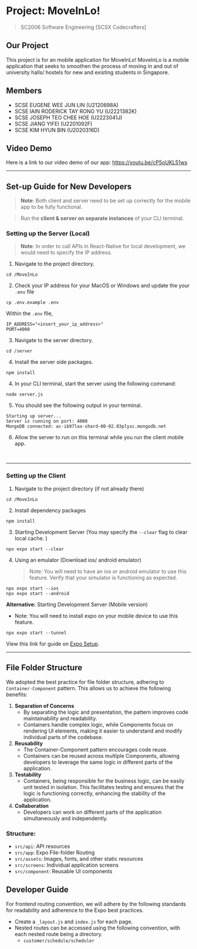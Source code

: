 # Project: MoveInLo!

> SC2006 Software Engineering [SCSX Codecrafters]

## Our Project

This project is for an mobile application for MoveInLo! MoveInLo is a mobile application that seeks to smoothen the process of moving in and out of university halls/ hostels for new and existing students in Singapore.

## Members

* SCSE EUGENE WEE JUN LIN (U2120698A)
* SCSE IAIN RODERICK TAY RONG YU (U2221382K)
* SCSE JOSEPH TEO CHEE HOE (U2223041J)
* SCSE JIANG YIFEI (U2201092F)
* SCSE KIM HYUN BIN (U2020316D)

## Video Demo

Here is a link to our video demo of our app: https://youtu.be/cP5oUKL51ws

<hr>

## Set-up Guide for New Developers

> **Note**: Both client and server need to be set up correctly for the mobile app to be fully functional.

> Run the **client & server on separate instances** of your CLI terminal.

### Setting up the Server (Local)

> **Note**: In order to call APIs in React-Native for local development, we would need to specify the IP address.

1. Navigate to the project directory.

```
cd /MoveInLo
```

2. Check your IP address for your MacOS or Windows and update the your `.env` file

```
cp .env.example .env
```

Within the `.env` file,

```
IP_ADDRESS="<insert_your_ip_address>"
PORT=4000
```

3. Navigate to the server directory.

```
cd /server
```

4. Install the server side packages.

```
npm install
```

4. In your CLI terminal, start the server using the following command:

```
node server.js
```

5. You should see the following output in your terminal.

```
Starting up server...
Server is running on port: 4000
MongoDB connected: ac-ib97lax-shard-00-02.03plysc.mongodb.net
```

6. Allow the server to run on this terminal while you run the client mobile app.

<br>
<hr>

### Setting up the Client

1. Navigate to the project directory (if not already there)

```
cd /MoveInLo
```

2. Install dependency packages

```
npm install
```

3. Starting Development Server (You may specify the `--clear` flag to clear local cache. )

```
npx expo start --clear
```

4. Using an emulator (Download ios/ android emulator)
   > Note: You will need to have an ios or android emulator to use this feature. Verify that your simulator is functioning as expected.

```
npx expo start --ios
npx expo start --android
```

**Alternative:** Starting Development Server (Mobile version)

- Note: You will need to install expo on your mobile device to use this feature.

```
npx expo start --tunnel
```

View this link for guide on [Expo Setup](https://docs.expo.dev/workflow/ios-simulator/#expo-cli-is-printing-an-error-message-about-xcrun-what-do-i-do).

<hr>

## File Folder Structure

We adopted the best practice for file folder structure, adhering to `Container-Component` pattern.
This allows us to achieve the following benefits:

1. **Separation of Concerns**
   - By separating the logic and presentation, the pattern improves code maintainability and readability.
   - Containers handle complex logic, while Components focus on rendering UI elements, making it easier to understand and modify individual parts of the codebase.
2. **Reusability**
   - The Container-Component pattern encourages code reuse.
   - Containers can be reused across multiple Components, allowing developers to leverage the same logic in different parts of the application.
3. **Testability**
   - Containers, being responsible for the business logic, can be easily unit tested in isolation. This facilitates testing and ensures that the logic is functioning correctly, enhancing the stability of the application.
4. **Collaboration**
   - Developers can work on different parts of the application simultaneously and independently.

### Structure:

- `src/api`: API resources
- `src/app`: Expo File-folder Routing
- `src/assets`: Images, fonts, and other static resources
- `src/screens`: Individual application screens
- `src/component`: Reusable UI components

## Developer Guide

For frontend routing convention, we will adhere by the following standards for readability
and adherence to the Expo best practices.

- Create a `_layout.js` and `index.js` for each page.
- Nested routes can be accessed using the following convention, with each nested route being a directory.
  - `customer/schedule/scheduler`
